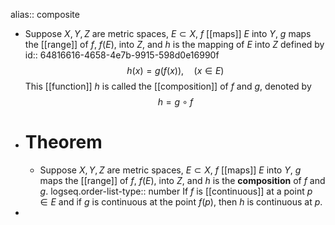 alias:: composite

- Suppose $X, Y, Z$ are metric spaces, $E\subset X$, $f$ [[maps]] $E$ into $Y$, $g$ maps the [[range]] of $f$, $f(E)$, into $Z$, and $h$ is the mapping of $E$ into $Z$ defined by 
  id:: 64816616-4658-4e7b-9915-598d0e16990f
  $$h(x) = g(f (x)),\quad (x\in E)$$
  This [[function]] $h$ is called the [[composition]] of $f$ and $g$, denoted by
  $$h= g\circ f$$
- # Theorem
	- Suppose $X, Y, Z$ are metric spaces, $E\subset X$, $f$ [[maps]] $E$ into $Y$, $g$ maps the [[range]] of $f$, $f(E)$, into $Z$, and $h$ is the **composition** of $f$ and $g$.
	  logseq.order-list-type:: number
	  If $f$ is [[continuous]] at a point $p\in E$ and if $g$ is continuous at the point $f(p)$, then $h$ is continuous at $p$.
-